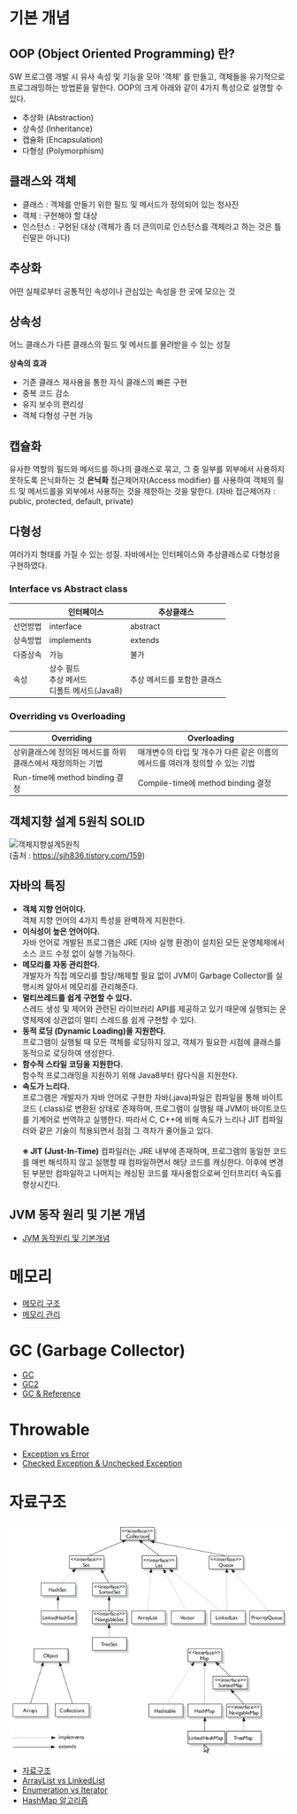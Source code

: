 # 기본 개념
## OOP (Object Oriented Programming) 란?
SW 프로그램 개발 시 유사 속성 및 기능을 모아 '객체' 를 만들고, 객체들을 유기적으로 프로그래밍하는 방법론을 말한다. OOP의 크게 아래와 같이 4가지 특성으로 설명할 수 있다.
* 추상화 (Abstraction)
* 상속성 (Inheritance)
* 캡슐화 (Encapsulation)
* 다형성 (Polymorphism)

## 클래스와 객체
- 클래스 : 객체를 만들기 위한 필드 및 메서드가 정의되어 있는 청사진
- 객체 : 구현해야 할 대상
- 인스턴스 : 구현된 대상 (객체가 좀 더 큰의미로 인스턴스를 객체라고 하는 것은 틀린말은 아니다)

## 추상화
어떤 실체로부터 공통적인 속성이나 관심있는 속성을 한 곳에 모으는 것

## 상속성
어느 클래스가 다른 클래스의 필드 및 메서드를 물려받을 수 있는 성질

**상속의 효과**
- 기존 클래스 재사용을 통한 자식 클래스의 빠른 구현
- 중복 코드 감소
- 유지 보수의 편리성
- 객체 다형성 구현 가능

## 캡슐화
유사한 역할의 필드와 메서드를 하나의 클래스로 묶고, 그 중 일부를 외부에서 사용하지 못하도록 은닉화하는 것
**은닉화**
접근제어자(Access modifier) 를 사용하여 객체의 필드 및 메서드를을 외부에서 사용하는 것을 제한하는 것을 말한다.
(자바 접근제어자 : public, protected, default, private)

## 다형성
여러가지 형태를 가질 수 있는 성질. 자바에서는 인터페이스와 추상클래스로 다형성을 구현하였다.

### Interface vs Abstract class
&nbsp;|인터페이스 | 추상클래스
-|-|-
선언방법|interface |abstract
상속방법|implements|extends
다중상속|가능|불가
속성|상수 필드<br>추상 메서드<br>디폴트 메서드(Java8)|추상 메서드를 포함한 클래스

### Overriding vs Overloading
Overriding | Overloading
-|-
상위클래스에 정의된 메서드를 하위 클래스에서 재정의하는 기법|매개변수의 타입 및 개수가 다른 같은 이름의 메서드를 여러개 정의할 수 있는 기법
Run-time에 method binding 결정|Compile-time에 method binding 결정

## 객체지향 설계 5원칙 SOLID
![객체지향설계5원칙](https://img1.daumcdn.net/thumb/R1280x0/?scode=mtistory2&fname=http%3A%2F%2Fcfile28.uf.tistory.com%2Fimage%2F991A75345B43144B0E9FA3)
<br>(출처 : https://sjh836.tistory.com/159)

## 자바의 특징
* **객체 지향 언어이다.**<br>객체 지향 언어의 4가지 특성을 완벽하게 지원한다.
* **이식성이 높은 언어이다.**<br>자바 언어로 개발된 프로그램은 JRE (자바 실행 환경)이 설치된 모든 운영체제에서 소스 코드 수정 없이 실행 가능하다.
* **메모리를 자동 관리한다.**<br>개발자가 직접 메모리를 할당/해제할 필요 없이 JVM이 Garbage Collector를 실행시켜 알아서 메모리를 관리해준다.
* **멀티쓰레드를 쉽게 구현할 수 있다.**<br>스레드 생성 및 제어와 관련된 라이브러리 API를 제공하고 있기 때문에 실행되는 운영체제에 상관없이 멀티 스레드를 쉽게 구현할 수 있다.
* **동적 로딩 (Dynamic Loading)을 지원한다.**<br>프로그램이 실행될 때 모든 객체를 로딩하지 않고, 객체가 필요한 시점에 클래스를 동적으로 로딩하여 생성한다.
* **함수적 스타일 코딩을 지원한다.**<br>함수적 프로그래밍을 지원하기 위해 Java8부터 람다식을 지원한다.
* **속도가 느리다.**<br>프로그램은 개발자가 자바 언어로 구현한 자바(.java)파일은 컴파일을 통해 바이트코드 (.class)로 변환된 상태로 존재하며, 프로그램이 실행될 때 JVM이 바이트코드를 기계어로 번역하고 실행한다. 따라서 C, C++에 비해 속도가 느리나 JIT 컴파일러와 같은 기술이 적용되면서 점점 그 격차가 줄어들고 있다.
<br><br>**※ JIT (Just-In-Time)** 컴파일러는 JRE 내부에 존재하며, 프로그램의 동일한 코드를 매번 해석하지 않고 실행할 때 컴파일하면서 해당 코드를 캐싱한다. 이후에 변경된 부분만 컴파일하고 나머지는 캐싱된 코드를 재사용함으로써 인터프리터 속도를 향상시킨다.

## JVM 동작 원리 및 기본 개념
* [JVM 동작원리 및 기본개념](https://steady-snail.tistory.com/67)

# 메모리
* [메모리 구조](https://hoonmaro.tistory.com/19)
* [메모리 관리](https://yaboong.github.io/java/2018/05/26/java-memory-management/)

# GC (Garbage Collector)
* [GC](https://d2.naver.com/helloworld/1329)
* [GC2](https://mirinae312.github.io/develop/2018/06/04/jvm_gc.html)
* [GC & Reference](https://d2.naver.com/helloworld/329631)

# Throwable
* [Exception vs Error](https://stackoverflow.com/questions/912334/differences-between-exception-and-error)
* [Checked Exception & Unchecked Exception](https://www.geeksforgeeks.org/checked-vs-unchecked-exceptions-in-java/)

# 자료구조
![ClassDiagram](.img/class_diagram_java_data_structure.png)
* [자료구조](https://joooootopia.tistory.com/13)
* [ArrayList vs LinkedList](https://www.holaxprogramming.com/2014/02/12/java-list-interface/)
* [Enumeration vs Iterator](https://happystory.tistory.com/33)
* [HashMap 알고리즘](https://d2.naver.com/helloworld/831311)